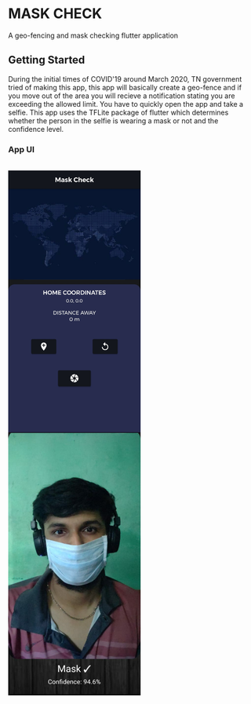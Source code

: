# MASK CHECK

A geo-fencing and mask checking flutter application

## Getting Started

During the initial times of COVID'19 around March 2020, TN government tried of making this app, this app will basically create a geo-fence and if you move out of the area you will recieve a notification stating you are exceeding the allowed limit. You have to quickly open the app and take a selfie. This app uses the TFLite package of flutter which determines whether the person in the selfie is wearing a mask or not and the confidence level.

### App UI
<br /><img src="https://github.com/Premmmm/Mask-Check-Flutter/blob/master/images/Mask%20Check%20App.jpg" align="left" height="535" width="270" />
<br /><img src="https://github.com/Premmmm/Mask-Check-Flutter/blob/master/images/maskon.jpg" align="left" height="535" width="270" />


